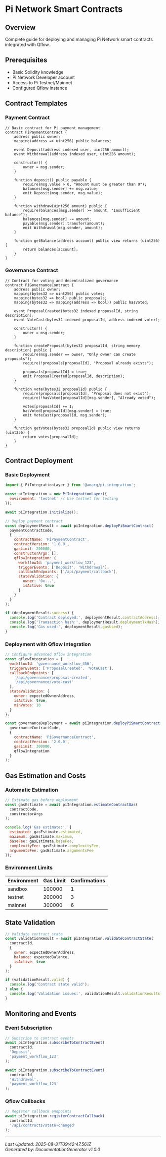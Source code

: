 # Pi Network Smart Contracts

## Overview

Complete guide for deploying and managing Pi Network smart contracts integrated with Qflow.

## Prerequisites

- Basic Solidity knowledge
- Pi Network Developer account
- Access to Pi Testnet/Mainnet
- Configured Qflow instance

## Contract Templates

### Payment Contract

```solidity
// Basic contract for Pi payment management
contract PiPaymentContract {
    address public owner;
    mapping(address => uint256) public balances;
    
    event Deposit(address indexed user, uint256 amount);
    event Withdrawal(address indexed user, uint256 amount);
    
    constructor() {
        owner = msg.sender;
    }
    
    function deposit() public payable {
        require(msg.value > 0, "Amount must be greater than 0");
        balances[msg.sender] += msg.value;
        emit Deposit(msg.sender, msg.value);
    }
    
    function withdraw(uint256 amount) public {
        require(balances[msg.sender] >= amount, "Insufficient balance");
        balances[msg.sender] -= amount;
        payable(msg.sender).transfer(amount);
        emit Withdrawal(msg.sender, amount);
    }
    
    function getBalance(address account) public view returns (uint256) {
        return balances[account];
    }
}
```

### Governance Contract

```solidity
// Contract for voting and decentralized governance
contract PiGovernanceContract {
    address public owner;
    mapping(bytes32 => uint256) public votes;
    mapping(bytes32 => bool) public proposals;
    mapping(bytes32 => mapping(address => bool)) public hasVoted;
    
    event ProposalCreated(bytes32 indexed proposalId, string description);
    event VoteCast(bytes32 indexed proposalId, address indexed voter);
    
    constructor() {
        owner = msg.sender;
    }
    
    function createProposal(bytes32 proposalId, string memory description) public {
        require(msg.sender == owner, "Only owner can create proposals");
        require(!proposals[proposalId], "Proposal already exists");
        
        proposals[proposalId] = true;
        emit ProposalCreated(proposalId, description);
    }
    
    function vote(bytes32 proposalId) public {
        require(proposals[proposalId], "Proposal does not exist");
        require(!hasVoted[proposalId][msg.sender], "Already voted");
        
        votes[proposalId] += 1;
        hasVoted[proposalId][msg.sender] = true;
        emit VoteCast(proposalId, msg.sender);
    }
    
    function getVotes(bytes32 proposalId) public view returns (uint256) {
        return votes[proposalId];
    }
}
```

## Contract Deployment

### Basic Deployment

```javascript
import { PiIntegrationLayer } from '@anarq/pi-integration';

const piIntegration = new PiIntegrationLayer({
  environment: 'testnet' // Use testnet for testing
});

await piIntegration.initialize();

// Deploy payment contract
const deploymentResult = await piIntegration.deployPiSmartContract(
  paymentContractCode,
  {
    contractName: 'PiPaymentContract',
    contractVersion: '1.0.0',
    gasLimit: 200000,
    constructorArgs: [],
    qflowIntegration: {
      workflowId: 'payment_workflow_123',
      triggerEvents: ['Deposit', 'Withdrawal'],
      callbackEndpoints: ['/api/payment/callback'],
      stateValidation: {
        owner: '0x...',
        isActive: true
      }
    }
  }
);

if (deploymentResult.success) {
  console.log('Contract deployed:', deploymentResult.contractAddress);
  console.log('Transaction hash:', deploymentResult.deploymentTxHash);
  console.log('Gas used:', deploymentResult.gasUsed);
}
```

### Deployment with Qflow Integration

```javascript
// Configure advanced Qflow integration
const qflowIntegration = {
  workflowId: 'governance_workflow_456',
  triggerEvents: ['ProposalCreated', 'VoteCast'],
  callbackEndpoints: [
    '/api/governance/proposal-created',
    '/api/governance/vote-cast'
  ],
  stateValidation: {
    owner: expectedOwnerAddress,
    isActive: true,
    minVotes: 10
  }
};

const governanceDeployment = await piIntegration.deployPiSmartContract(
  governanceContractCode,
  {
    contractName: 'PiGovernanceContract',
    contractVersion: '2.0.0',
    gasLimit: 300000,
    qflowIntegration
  }
);
```

## Gas Estimation and Costs

### Automatic Estimation

```javascript
// Estimate gas before deployment
const gasEstimate = await piIntegration.estimateContractGas(
  contractCode,
  constructorArgs
);

console.log('Gas estimate:', {
  estimated: gasEstimate.estimated,
  maximum: gasEstimate.maximum,
  baseFee: gasEstimate.baseFee,
  complexityFee: gasEstimate.complexityFee,
  argumentsFee: gasEstimate.argumentsFee
});
```

### Environment Limits

| Environment | Gas Limit | Confirmations |
|-----------|------------|---------------|
| sandbox | 100000 | 1 |
| testnet | 200000 | 3 |
| mainnet | 300000 | 6 |

## State Validation

```javascript
// Validate contract state
const validationResult = await piIntegration.validateContractState(
  contractId,
  {
    owner: expectedOwnerAddress,
    balance: expectedBalance,
    isActive: true
  }
);

if (validationResult.valid) {
  console.log('Contract state valid');
} else {
  console.log('Validation issues:', validationResult.validationResults);
}
```

## Monitoring and Events

### Event Subscription

```javascript
// Subscribe to contract events
await piIntegration.subscribeToContractEvent(
  contractId,
  'Deposit',
  'payment_workflow_123'
);

await piIntegration.subscribeToContractEvent(
  contractId,
  'Withdrawal',
  'payment_workflow_123'
);
```

### Qflow Callbacks

```javascript
// Register callback endpoints
await piIntegration.registerContractCallback(
  contractId,
  '/api/contracts/state-changed'
);
```

---

*Last Updated: 2025-08-31T09:42:47.561Z*  
*Generated by: DocumentationGenerator v1.0.0*
